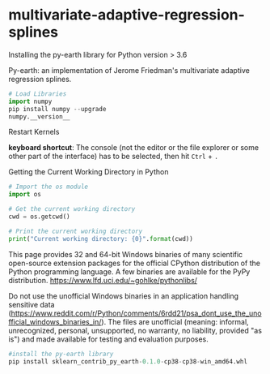 # multivariate-adaptive-regression-splines
Installing the py-earth library for Python version > 3.6

Py-earth: an implementation of Jerome Friedman's multivariate adaptive regression splines.

```python
# Load Libraries
import numpy
pip install numpy --upgrade
numpy.__version__
```
Restart Kernels

 **keyboard shortcut**: The console (not the editor or the file explorer or some other part of the interface) has to be selected, then hit ```Ctrl``` + ```.```
 
 Getting the Current Working Directory in Python 
 ```python
 # Import the os module
import os

# Get the current working directory
cwd = os.getcwd()

# Print the current working directory
print("Current working directory: {0}".format(cwd))
```
 
This page provides 32 and 64-bit Windows binaries of many scientific open-source extension packages for the official CPython distribution of the Python programming language. A few binaries are available for the PyPy distribution.
https://www.lfd.uci.edu/~gohlke/pythonlibs/

Do not use the unofficial Windows binaries in an application handling sensitive data (https://www.reddit.com/r/Python/comments/6rdd21/psa_dont_use_the_unofficial_windows_binaries_in/).
The files are unofficial (meaning: informal, unrecognized, personal, unsupported, no warranty, no liability, provided "as is") and made available for testing and evaluation purposes.

```python
#install the py-earth library
pip install sklearn_contrib_py_earth-0.1.0-cp38-cp38-win_amd64.whl
```
